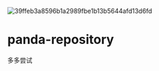 
![39ffeb3a8596b1a2989fbe1b13b5644afd13d6fd](https://user-images.githubusercontent.com/102528686/161293058-9ed6bf1b-e519-4e72-b432-487e56b80bc4.jpg)



# panda-repository
多多尝试
